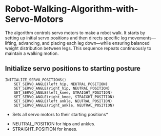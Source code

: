 # Robot-Walking-Algorithm-with-Servo-Motors
The algorithm controls servo motors to make a robot walk. It starts by setting up initial servo positions and then directs specific leg movements—lifting, advancing, and placing each leg down—while ensuring balanced weight distribution between legs. This sequence repeats continuously to maintain a walking motion.

## Initialize servo positions to starting posture

```plaintext
INITIALIZE_SERVO_POSITIONS()
    SET_SERVO_ANGLE(left_hip, NEUTRAL_POSITION)   
    SET_SERVO_ANGLE(right_hip, NEUTRAL_POSITION)
    SET_SERVO_ANGLE(left_knee, STRAIGHT_POSITION) 
    SET_SERVO_ANGLE(right_knee, STRAIGHT_POSITION)
    SET_SERVO_ANGLE(left_ankle, NEUTRAL_POSITION) 
    SET_SERVO_ANGLE(right_ankle, NEUTRAL_POSITION)
```

* Sets all servo motors to their starting positions*
- NEUTRAL_POSITION for hips and ankles.
- STRAIGHT_POSITION for knees.
